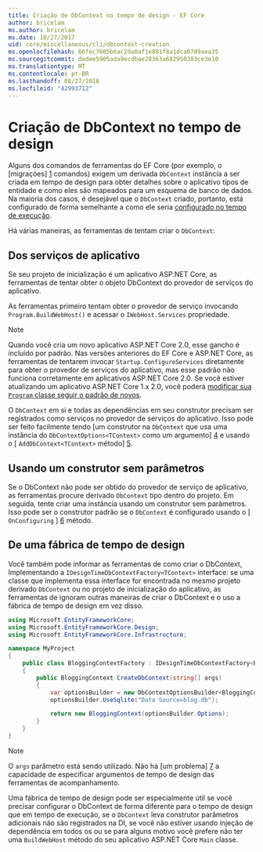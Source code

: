```yaml
---
title: Criação de DbContext no tempo de design - EF Core
author: bricelam
ms.author: bricelam
ms.date: 10/27/2017
uid: core/miscellaneous/cli/dbcontext-creation
ms.openlocfilehash: 66fec7605b6ac2da0af1e801f8a1dca0789aea35
ms.sourcegitcommit: dadee5905ada9ecdbae28363a682950383ce3e10
ms.translationtype: MT
ms.contentlocale: pt-BR
ms.lasthandoff: 08/27/2018
ms.locfileid: "42993712"
---
```

<a name="design-time-dbcontext-creation"></a>Criação de DbContext no tempo de design
==============================
Alguns dos comandos de ferramentas do EF Core (por exemplo, o [migrações] [ 1] comandos) exigem um derivada `DbContext` instância a ser criada em tempo de design para obter detalhes sobre o aplicativo tipos de entidade e como eles são mapeados para um esquema de banco de dados. Na maioria dos casos, é desejável que o `DbContext` criado, portanto, está configurado de forma semelhante a como ele seria [configurado no tempo de execução][2].

Há várias maneiras, as ferramentas de tentam criar o `DbContext`:

<a name="from-application-services"></a>Dos serviços de aplicativo
-------------------------
Se seu projeto de inicialização é um aplicativo ASP.NET Core, as ferramentas de tentar obter o objeto DbContext do provedor de serviços do aplicativo.

As ferramentas primeiro tentam obter o provedor de serviço invocando `Program.BuildWebHost()` e acessar o `IWebHost.Services` propriedade.

> [!NOTE]
> Quando você cria um novo aplicativo ASP.NET Core 2.0, esse gancho é incluído por padrão. Nas versões anteriores do EF Core e ASP.NET Core, as ferramentas de tentarem invocar `Startup.ConfigureServices` diretamente para obter o provedor de serviços do aplicativo, mas esse padrão não funciona corretamente em aplicativos ASP.NET Core 2.0. Se você estiver atualizando um aplicativo ASP.NET Core 1.x 2.0, você poderá [modificar sua `Program` classe seguir o padrão de novos][3].

O `DbContext` em si e todas as dependências em seu construtor precisam ser registrados como serviços no provedor de serviços do aplicativo. Isso pode ser feito facilmente tendo [um construtor na `DbContext` que usa uma instância do `DbContextOptions<TContext>` como um argumento] [ 4] e usando o [ `AddDbContext<TContext>` método] [5].

<a name="using-a-constructor-with-no-parameters"></a>Usando um construtor sem parâmetros
--------------------------------------
Se o DbContext não pode ser obtido do provedor de serviço de aplicativo, as ferramentas procure derivado `DbContext` tipo dentro do projeto. Em seguida, tente criar uma instância usando um construtor sem parâmetros. Isso pode ser o construtor padrão se o `DbContext` é configurado usando o [ `OnConfiguring` ] [ 6] método.

<a name="from-a-design-time-factory"></a>De uma fábrica de tempo de design
--------------------------
Você também pode informar as ferramentas de como criar o DbContext, Implementando a `IDesignTimeDbContextFactory<TContext>` interface: se uma classe que implementa essa interface for encontrada no mesmo projeto derivado `DbContext` ou no projeto de inicialização do aplicativo, as ferramentas de ignoram outras maneiras de criar o DbContext e o uso a fábrica de tempo de design em vez disso.

``` csharp
using Microsoft.EntityFrameworkCore;
using Microsoft.EntityFrameworkCore.Design;
using Microsoft.EntityFrameworkCore.Infrastructure;

namespace MyProject
{
    public class BloggingContextFactory : IDesignTimeDbContextFactory<BloggingContext>
    {
        public BloggingContext CreateDbContext(string[] args)
        {
            var optionsBuilder = new DbContextOptionsBuilder<BloggingContext>();
            optionsBuilder.UseSqlite("Data Source=blog.db");

            return new BloggingContext(optionsBuilder.Options);
        }
    }
}
```

> [!NOTE]
> O `args` parâmetro está sendo utilizado. Não há [um problema] [ 7] a capacidade de especificar argumentos de tempo de design das ferramentas de acompanhamento.

Uma fábrica de tempo de design pode ser especialmente útil se você precisar configurar o DbContext de forma diferente para o tempo de design que em tempo de execução, se o `DbContext` leva construtor parâmetros adicionais não são registrados na DI, se você não estiver usando injeção de dependência em todos os ou se para alguns motivo você prefere não ter uma `BuildWebHost` método do seu aplicativo ASP.NET Core `Main` classe.

  [1]: xref:core/managing-schemas/migrations/index
  [2]: xref:core/miscellaneous/configuring-dbcontext
  [3]: https://docs.microsoft.com/aspnet/core/migration/1x-to-2x/#update-main-method-in-programcs
  [4]: xref:core/miscellaneous/configuring-dbcontext#constructor-argument
  [5]: xref:core/miscellaneous/configuring-dbcontext#using-dbcontext-with-dependency-injection
  [6]: xref:core/miscellaneous/configuring-dbcontext#onconfiguring
  [7]: https://github.com/aspnet/EntityFrameworkCore/issues/8332
